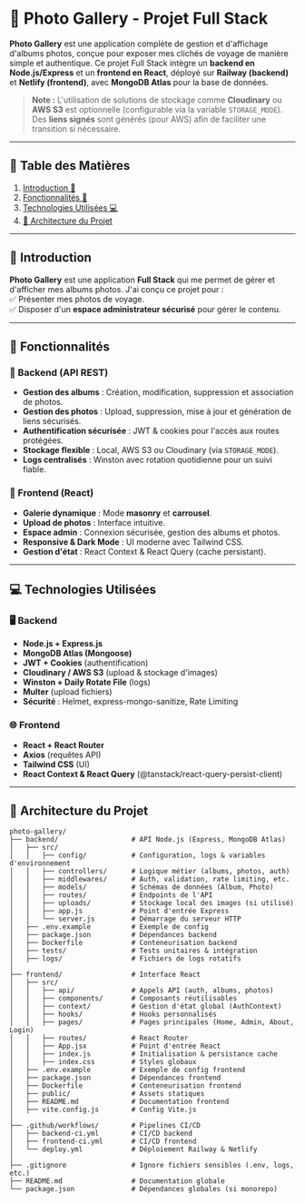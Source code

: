 # 📸 Photo Gallery - Projet Full Stack  

**Photo Gallery** est une application complète de gestion et d'affichage d'albums photos, conçue pour exposer mes clichés de voyage de manière simple et authentique. Ce projet Full Stack intègre un **backend en Node.js/Express** et un **frontend en React**, déployé sur **Railway (backend)** et **Netlify (frontend)**, avec **MongoDB Atlas** pour la base de données.  

> **Note :** L'utilisation de solutions de stockage comme **Cloudinary** ou **AWS S3** est optionnelle (configurable via la variable `STORAGE_MODE`). Des **liens signés** sont générés (pour AWS) afin de faciliter une transition si nécessaire.  

---

## 📑 Table des Matières  
1. [Introduction 👋](#-introduction-)  
2. [Fonctionnalités 🚀](#-fonctionnalités-)  
3. [Technologies Utilisées 💻](#-technologies-utilisées-)  
4. [📌 Architecture du Projet](#-architecture-du-projet-)  

---

## 👋 Introduction  
**Photo Gallery** est une application **Full Stack** qui me permet de gérer et d'afficher mes albums photos. J'ai conçu ce projet pour :  
✅ Présenter mes photos de voyage.  
✅ Disposer d'un **espace administrateur sécurisé** pour gérer le contenu.  

---

## 🚀 Fonctionnalités  

### 📂 Backend (API REST)  
- **Gestion des albums** : Création, modification, suppression et association de photos.  
- **Gestion des photos** : Upload, suppression, mise à jour et génération de liens sécurisés.  
- **Authentification sécurisée** : JWT & cookies pour l'accès aux routes protégées.  
- **Stockage flexible** : Local, AWS S3 ou Cloudinary (via `STORAGE_MODE`).  
- **Logs centralisés** : Winston avec rotation quotidienne pour un suivi fiable.  

### 🎨 Frontend (React)  
- **Galerie dynamique** : Mode **masonry** et **carrousel**.  
- **Upload de photos** : Interface intuitive.  
- **Espace admin** : Connexion sécurisée, gestion des albums et photos.  
- **Responsive & Dark Mode** : UI moderne avec Tailwind CSS.  
- **Gestion d'état** : React Context & React Query (cache persistant).  

---

## 💻 Technologies Utilisées  

### 🖥️ Backend  
- **Node.js + Express.js**  
- **MongoDB Atlas (Mongoose)**  
- **JWT + Cookies** (authentification)  
- **Cloudinary / AWS S3** (upload & stockage d'images)  
- **Winston + Daily Rotate File** (logs)  
- **Multer** (upload fichiers)  
- **Sécurité** : Helmet, express-mongo-sanitize, Rate Limiting  

### 🌐 Frontend  
- **React + React Router**  
- **Axios** (requêtes API)  
- **Tailwind CSS** (UI)  
- **React Context & React Query** (@tanstack/react-query-persist-client)  

---

## 📌 Architecture du Projet  

```
photo-gallery/
├── backend/                  # API Node.js (Express, MongoDB Atlas)
│   ├── src/
│   │   ├── config/           # Configuration, logs & variables d'environnement
│   │   ├── controllers/      # Logique métier (albums, photos, auth)
│   │   ├── middlewares/      # Auth, validation, rate limiting, etc.
│   │   ├── models/           # Schémas de données (Album, Photo)
│   │   ├── routes/           # Endpoints de l'API
│   │   ├── uploads/          # Stockage local des images (si utilisé)
│   │   ├── app.js            # Point d'entrée Express
│   │   └── server.js         # Démarrage du serveur HTTP
│   ├── .env.example          # Exemple de config
│   ├── package.json          # Dépendances backend
│   ├── Dockerfile            # Conteneurisation backend
│   ├── tests/                # Tests unitaires & intégration
│   ├── logs/                 # Fichiers de logs rotatifs
│
├── frontend/                 # Interface React
│   ├── src/
│   │   ├── api/              # Appels API (auth, albums, photos)
│   │   ├── components/       # Composants réutilisables
│   │   ├── context/          # Gestion d'état global (AuthContext)
│   │   ├── hooks/            # Hooks personnalisés
│   │   ├── pages/            # Pages principales (Home, Admin, About, Login)
│   │   ├── routes/           # React Router
│   │   ├── App.jsx           # Point d'entrée React
│   │   ├── index.js          # Initialisation & persistance cache
│   │   ├── index.css         # Styles globaux
│   ├── .env.example          # Exemple de config frontend
│   ├── package.json          # Dépendances frontend
│   ├── Dockerfile            # Conteneurisation frontend
│   ├── public/               # Assets statiques
│   ├── README.md             # Documentation frontend
│   ├── vite.config.js        # Config Vite.js
│
├── .github/workflows/        # Pipelines CI/CD
│   ├── backend-ci.yml        # CI/CD backend
│   ├── frontend-ci.yml       # CI/CD frontend
│   └── deploy.yml            # Déploiement Railway & Netlify
│
├── .gitignore                # Ignore fichiers sensibles (.env, logs, etc.)
├── README.md                 # Documentation globale
└── package.json              # Dépendances globales (si monorepo)
```
